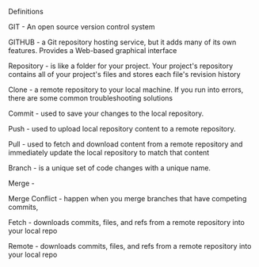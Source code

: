 Definitions

GIT - An open source version control system


GITHUB - a Git repository hosting service, but it adds many of its own features. Provides a Web-based graphical interface 

Repository -  is like a folder for your project. Your project's repository contains all of your project's files and stores each file's revision history

Clone - a remote repository to your local machine. If you run into errors, there are some common troubleshooting solutions

Commit - used to save your changes to the local repository. 

Push - used to upload local repository content to a remote repository.

Pull -  used to fetch and download content from a remote repository and immediately update the local repository to match that content

Branch - is a unique set of code changes with a unique name.

Merge -

Merge Conflict - happen when you merge branches that have competing commits,

Fetch - downloads commits, files, and refs from a remote repository into your local repo

Remote - downloads commits, files, and refs from a remote repository into your local repo